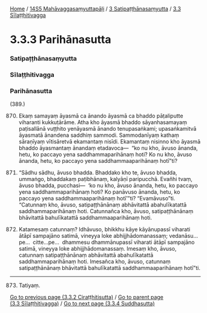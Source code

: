 
[Home](/) / [14S5 Mahāvaggasaṃyuttapāḷi](/tipitaka/14S5.md) / [3 Satipaṭṭhānasaṃyutta](/tipitaka/14S5/3.md) / [3.3 Sīlaṭṭhitivagga](/tipitaka/14S5/3/3.3.md)

# 3.3.3 Parihānasutta

### Satipaṭṭhānasaṃyutta

### Sīlaṭṭhitivagga

### Parihānasutta

(389.)

870. Ekaṃ samayaṃ āyasmā ca ānando āyasmā ca bhaddo pāṭaliputte viharanti kukkuṭārāme. Atha kho āyasmā bhaddo sāyanhasamayaṃ paṭisallānā vuṭṭhito yenāyasmā ānando tenupasaṅkami; upasaṅkamitvā āyasmatā ānandena saddhiṃ sammodi. Sammodanīyaṃ kathaṃ sāraṇīyaṃ vītisāretvā ekamantaṃ nisīdi. Ekamantaṃ nisinno kho āyasmā bhaddo āyasmantaṃ ānandaṃ etadavoca—  “ko nu kho, āvuso ānanda, hetu, ko paccayo yena saddhammaparihānaṃ hoti? Ko nu kho, āvuso ānanda, hetu, ko paccayo yena saddhammaaparihānaṃ hotī”ti?

871. “Sādhu sādhu, āvuso bhadda. Bhaddako kho te, āvuso bhadda, ummaṅgo, bhaddakaṃ paṭibhānaṃ, kalyāṇī paripucchā. Evañhi tvaṃ, āvuso bhadda, pucchasi—  ‘ko nu kho, āvuso ānanda, hetu, ko paccayo yena saddhammaparihānaṃ hoti? Ko panāvuso ānanda, hetu, ko paccayo yena saddhammaaparihānaṃ hotī’”ti? “Evamāvuso”ti. “Catunnaṃ kho, āvuso, satipaṭṭhānānaṃ abhāvitattā abahulīkatattā saddhammaparihānaṃ hoti. Catunnañca kho, āvuso, satipaṭṭhānānaṃ bhāvitattā bahulīkatattā saddhammaaparihānaṃ hoti.

872. Katamesaṃ catunnaṃ? Idhāvuso, bhikkhu kāye kāyānupassī viharati ātāpī sampajāno satimā, vineyya loke abhijjhādomanassaṃ; vedanāsu…pe…  citte…pe…  dhammesu dhammānupassī viharati ātāpī sampajāno satimā, vineyya loke abhijjhādomanassaṃ. Imesaṃ kho, āvuso, catunnaṃ satipaṭṭhānānaṃ abhāvitattā abahulīkatattā saddhammaparihānaṃ hoti. Imesañca kho, āvuso, catunnaṃ satipaṭṭhānānaṃ bhāvitattā bahulīkatattā saddhammaaparihānaṃ hotī”ti.

---

873. Tatiyaṃ.



[Go to previous page (3.3.2 Ciraṭṭhitisutta)](/tipitaka/14S5/3/3.3/3.3.2.md) / [Go to parent page (3.3 Sīlaṭṭhitivagga)](/tipitaka/14S5/3/3.3.md) / [Go to next page (3.3.4 Suddhasutta)](/tipitaka/14S5/3/3.3/3.3.4.md)


